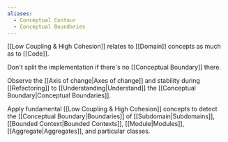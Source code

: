 ```yaml
---
aliases:
  - Conceptual Contour
  - Conceptual Boundaries
---
```

[[Low Coupling & High Cohesion]] relates to [[Domain]] concepts as much as to [[Code]].

Don't split the implementation if there's no [[Conceptual Boundary]] there.

Observe the [[Axis of change|Axes of change]] and stability during [[Refactoring]] to [[Understanding|Understand]] the [[Conceptual Boundary|Conceptual Boundaries]].

Apply fundamental [[Low Coupling & High Cohesion]] concepts to detect the [[Conceptual Boundary|Boundaries]] of [[Subdomain|Subdomains]], [[Bounded Context|Bounded Contexts]], [[Module|Modules]], [[Aggregate|Aggregates]], and particular classes.
